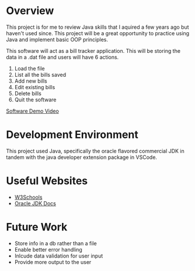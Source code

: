 # Overview

This project is for me to review Java skills that I aquired a few years ago but haven't used since. This project will be a great opportunity to practice using Java and implement basic OOP principles.

This software will act as a bill tracker application. This will be storing the data in a .dat file and users will have 6 actions.

1. Load the file
2. List all the bills saved
3. Add new bills
4. Edit existing bills
5. Delete bills
6. Quit the software

[Software Demo Video](http://youtube.link.goes.here)

# Development Environment

This project used Java, specifically the oracle flavored commercial JDK in tandem with the java developer extension package in VSCode.

# Useful Websites

- [W3Schools](https://www.w3schools.com/java/default.asp)
- [Oracle JDK Docs](https://docs.oracle.com/javase/tutorial/java/nutsandbolts/switch.html)

# Future Work

- Store info in a db rather than a file
- Enable better error handling
- Inlcude data validation for user input
- Provide more output to the user
